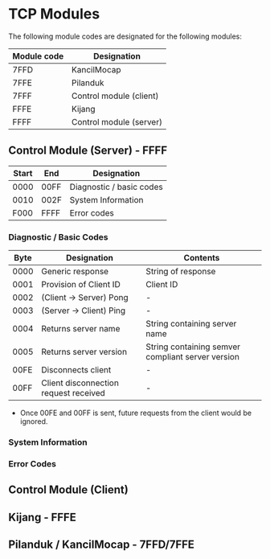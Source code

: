 # TCP Modules

The following module codes are designated for the following modules:

| Module code | Designation |
|-|-|
| 7FFD | KancilMocap |
| 7FFE | Pilanduk |
| 7FFF | Control module (client) |
| FFFE | Kijang |
| FFFF | Control module (server) |

## Control Module (Server) - FFFF

| Start | End | Designation |
|-|-|-|
| 0000 | 00FF | Diagnostic / basic codes |
| 0010 | 002F | System Information |
| F000 | FFFF | Error codes |

### Diagnostic / Basic Codes

| Byte | Designation | Contents |
|-|-|-|
| 0000 | Generic response | String of response |
| 0001 | Provision of Client ID | Client ID |
| 0002 | (Client -> Server) Pong | - |
| 0003 | (Server -> Client) Ping | - |
| 0004 | Returns server name | String containing server name |
| 0005 | Returns server version | String containing semver compliant server version |
| 00FE | Disconnects client | - |
| 00FF | Client disconnection request received | - |

- Once 00FE and 00FF is sent, future requests from the client would be ignored.

### System Information

### Error Codes

## Control Module (Client)

## Kijang - FFFE

## Pilanduk / KancilMocap - 7FFD/7FFE
